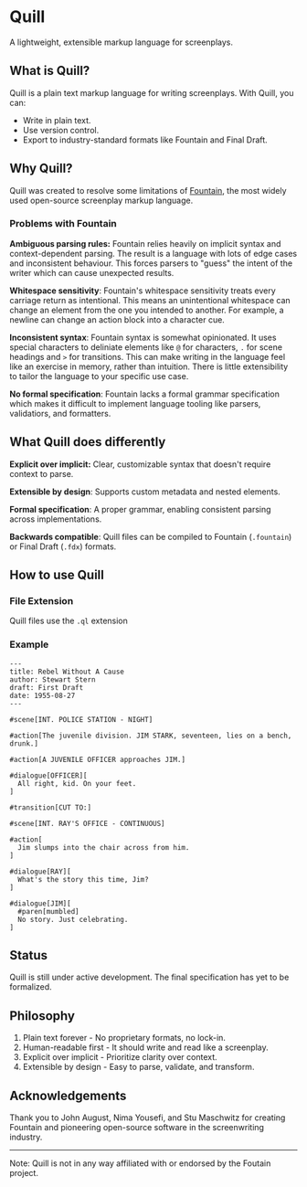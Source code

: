 # Quill

A lightweight, extensible markup language for screenplays.

## What is Quill?

Quill is a plain text markup language for writing screenplays.
With Quill, you can:

- Write in plain text.
- Use version control.
- Export to industry-standard formats like Fountain and Final Draft.

## Why Quill?

Quill was created to resolve some limitations of [Fountain](https://github.com/nyousefi/Fountain), the most widely used open-source screenplay markup language.

### Problems with Fountain

**Ambiguous parsing rules:** Fountain relies heavily on implicit syntax and context-dependent parsing.
The result is a language with lots of edge cases and inconsistent behaviour.
This forces parsers to "guess" the intent of the writer which can cause unexpected results.

**Whitespace sensitivity**: Fountain's whitespace sensitivity treats every carriage return as intentional.
This means an unintentional whitespace can change an element from the one you intended to another.
For example, a newline can change an action block into a character cue.

**Inconsistent syntax**: Fountain syntax is somewhat opinionated. It uses special characters to deliniate elements like `@` for characters, `.` for scene headings and `>` for transitions.
This can make writing in the language feel like an exercise in memory, rather than intuition. There is little extensibility to tailor the language to your specific use case.

**No formal specification**: Fountain lacks a formal grammar specification which makes it difficult to implement language tooling like parsers, validatiors, and formatters.

## What Quill does differently

**Explicit over implicit:** Clear, customizable syntax that doesn't require context to parse.

**Extensible by design**: Supports custom metadata and nested elements.

**Formal specification**: A proper grammar, enabling consistent parsing across implementations.

**Backwards compatible**: Quill files can be compiled to Fountain (`.fountain`) or Final Draft (`.fdx`) formats.

## How to use Quill

### File Extension

Quill files use the `.ql` extension

### Example

```quil
---
title: Rebel Without A Cause
author: Stewart Stern
draft: First Draft
date: 1955-08-27
---

#scene[INT. POLICE STATION - NIGHT]

#action[The juvenile division. JIM STARK, seventeen, lies on a bench, drunk.]

#action[A JUVENILE OFFICER approaches JIM.]

#dialogue[OFFICER][
  All right, kid. On your feet.
]

#transition[CUT TO:]

#scene[INT. RAY'S OFFICE - CONTINUOUS]

#action[
  Jim slumps into the chair across from him.
]

#dialogue[RAY][
  What's the story this time, Jim?
]

#dialogue[JIM][
  #paren[mumbled]
  No story. Just celebrating.
]
```

## Status

Quill is still under active development. The final specification has yet to be formalized.

## Philosophy

1. Plain text forever - No proprietary formats, no lock-in.
2. Human-readable first - It should write and read like a screenplay.
3. Explicit over implicit - Prioritize clarity over context.
4. Extensible by design - Easy to parse, validate, and transform.

## Acknowledgements

Thank you to John August, Nima Yousefi, and Stu Maschwitz for creating Fountain and pioneering open-source software in the screenwriting industry.

---

Note: Quill is not in any way affiliated with or endorsed by the Foutain project.
